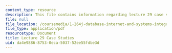 ```yaml
---
content_type: resource
description: This file contains information regarding lecture 29 case studies.
file: null
file_location: /coursemedia/1-264j-database-internet-and-systems-integration-technologies-fall-2013/da4e988687530eca503752ee55fdbe3d_MIT1_264JF13_L29_case.pdf
file_type: application/pdf
resourcetype: Document
title: Lecture 29 Case Studies
uid: da4e9886-8753-0eca-5037-52ee55fdbe3d
---
```

